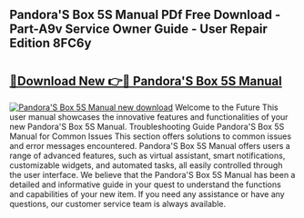 ## Pandora'S Box 5S Manual PDf Free Download - Part-A9v Service Owner Guide - User Repair Edition 8FC6y

# <h2><a href="http://cf12411.oget.top/?id=Pandora%27S+Box+5S+Manual">🔗Download New 👉🔴 Pandora'S Box 5S Manual</a></h2>

[![Pandora'S Box 5S Manual new download](https://i.imgur.com/5g1atiW.png)](http://cf12411.oget.top/?id=Pandora%27S+Box+5S+Manual)
Welcome to the Future This user manual showcases the innovative features and functionalities of your new Pandora'S Box 5S Manual. Troubleshooting Guide Pandora'S Box 5S Manual for Common Issues This section offers solutions to common issues and error messages encountered. Pandora'S Box 5S Manual offers users a range of advanced features, such as virtual assistant, smart notifications, customizable widgets, and automated tasks, all easily controlled through the user interface. We believe that the Pandora'S Box 5S Manual has been a detailed and informative guide in your quest to understand the functions and capabilities of your new item. If you need any assistance or have any questions, our customer service team is always available.
